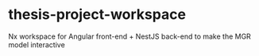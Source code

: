 # thesis-project-workspace
Nx workspace for Angular front-end + NestJS back-end to make the MGR model interactive
